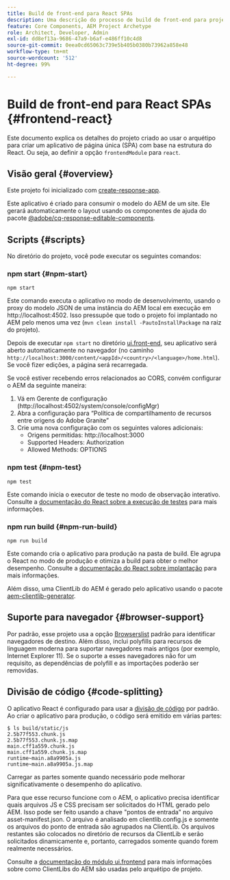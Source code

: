 ```yaml
---
title: Build de front-end para React SPAs
description: Uma descrição do processo de build de front-end para projetos de SPA baseados no React
feature: Core Components, AEM Project Archetype
role: Architect, Developer, Admin
exl-id: dd8ef13a-9686-47a9-b6af-e486ff10c4d8
source-git-commit: 0eea0cd65063c739e5b405b0380b73962a858e48
workflow-type: tm+mt
source-wordcount: '512'
ht-degree: 99%

---
```


# Build de front-end para React SPAs {#frontend-react}

Este documento explica os detalhes do projeto criado ao usar o arquétipo para criar um aplicativo de página única (SPA) com base na estrutura do React. Ou seja, ao definir a opção `frontendModule` para `react`.

## Visão geral {#overview}

Este projeto foi inicializado com [create-response-app](https://github.com/facebook/create-react-app).

Este aplicativo é criado para consumir o modelo do AEM de um site. Ele gerará automaticamente o layout usando os componentes de ajuda do pacote [@adobe/cq-response-editable-components](https://www.npmjs.com/package/@adobe/aem-react-editable-components).

## Scripts {#scripts}

No diretório do projeto, você pode executar os seguintes comandos:

### npm start {#npm-start}

```shell
npm start
```

Este comando executa o aplicativo no modo de desenvolvimento, usando o proxy do modelo JSON de uma instância do AEM local em execução em http://localhost:4502. Isso pressupõe que todo o projeto foi implantado no AEM pelo menos uma vez (`mvn clean install -PautoInstallPackage` na raiz do projeto).

Depois de executar `npm start` no diretório [ui.front-end](uifrontend.md), seu aplicativo será aberto automaticamente no navegador (no caminho `http://localhost:3000/content/<appId>/<country>/<language>/home.html`). Se você fizer edições, a página será recarregada.

Se você estiver recebendo erros relacionados ao CORS, convém configurar o AEM da seguinte maneira:

1. Vá em Gerente de configuração (http://localhost:4502/system/console/configMgr)
1. Abra a configuração para “Política de compartilhamento de recursos entre origens do Adobe Granite”
1. Crie uma nova configuração com os seguintes valores adicionais:
   * Origens permitidas: http://localhost:3000
   * Supported Headers: Authorization
   * Allowed Methods: OPTIONS

### npm test {#npm-test}

```shell
npm test
```

Este comando inicia o executor de teste no modo de observação interativo. Consulte a [documentação do React sobre a execução de testes](https://facebook.github.io/create-react-app/docs/running-tests) para mais informações.

### npm run build {#npm-run-build}

```shell
npm run build
```

Este comando cria o aplicativo para produção na pasta de build. Ele agrupa o React no modo de produção e otimiza a build para obter o melhor desempenho. Consulte a [documentação do React sobre implantação](https://facebook.github.io/create-react-app/docs/deployment) para mais informações.

Além disso, uma ClientLib do AEM é gerado pelo aplicativo usando o pacote [aem-clientlib-generator](https://github.com/wcm-io-frontend/aem-clientlib-generator).

## Suporte para navegador {#browser-support}

Por padrão, esse projeto usa a opção [Browserslist](https://github.com/browserslist/browserslist) padrão para identificar navegadores de destino. Além disso, inclui polyfills para recursos de linguagem moderna para suportar navegadores mais antigos (por exemplo, Internet Explorer 11). Se o suporte a esses navegadores não for um requisito, as dependências de polyfill e as importações poderão ser removidas.

## Divisão de código {#code-splitting}

O aplicativo React é configurado para usar a [divisão de código](https://webpack.js.org/guides/code-splitting) por padrão. Ao criar o aplicativo para produção, o código será emitido em várias partes:

```shell
$ ls build/static/js
2.5b77f553.chunk.js
2.5b77f553.chunk.js.map
main.cff1a559.chunk.js
main.cff1a559.chunk.js.map
runtime~main.a8a9905a.js
runtime~main.a8a9905a.js.map
```

Carregar as partes somente quando necessário pode melhorar significativamente o desempenho do aplicativo.

Para que esse recurso funcione com o AEM, o aplicativo precisa identificar quais arquivos JS e CSS precisam ser solicitados do HTML gerado pelo AEM. Isso pode ser feito usando a chave &quot;pontos de entrada&quot; no arquivo asset-manifest.json. O arquivo é analisado em clientlib.config.js e somente os arquivos do ponto de entrada são agrupados na ClientLib. Os arquivos restantes são colocados no diretório de recursos da ClientLib e serão solicitados dinamicamente e, portanto, carregados somente quando forem realmente necessários.

Consulte a [documentação do módulo ui.frontend](uifrontend.md#clientlibs) para mais informações sobre como ClientLibs do AEM são usadas pelo arquétipo de projeto.
